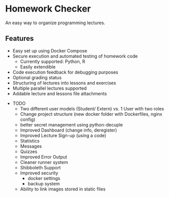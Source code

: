 # Homework Checker
An easy way to organize programming lectures.

## Features
- Easy set up using Docker Compose
- Secure execution and automated testing of homework code
    - Currently supported: Python, R
    - Easily extendible
- Code execution feedback for debugging purposes
- Optional grading status
- Structuring of lectures into lessons and exercises
- Multiple parallel lectures supported
- Addable lecture and lessons file attachments

* TODO
    + Two different user models (Student/ Extern) vs. 1 User with two roles 
    + Change project structure (new docker folder with Dockerfiles, nginx config)
    + better secret management using python-decuple    
    + Improved Dashboard (change info, deregister)
    + Improved Lecture Sign-up (using a code)
    + Statistics
    + Messages
    + Quizzes
    + Improved Error Output
    + Cleaner runner system
    + Shibboleth Support
    + Improved security 
        + docker settings
        + backup system
    + Ability to link images stored in static files
